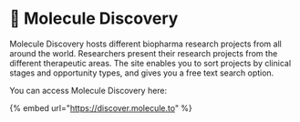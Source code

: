 # 🔎 Molecule Discovery

Molecule Discovery hosts different biopharma research projects from all around the world. Researchers present their research projects from the different therapeutic areas. The site enables you to sort projects by clinical stages and opportunity types, and gives you a free text search option.  &#x20;



You can access Molecule Discovery here:&#x20;

{% embed url="https://discover.molecule.to" %}
